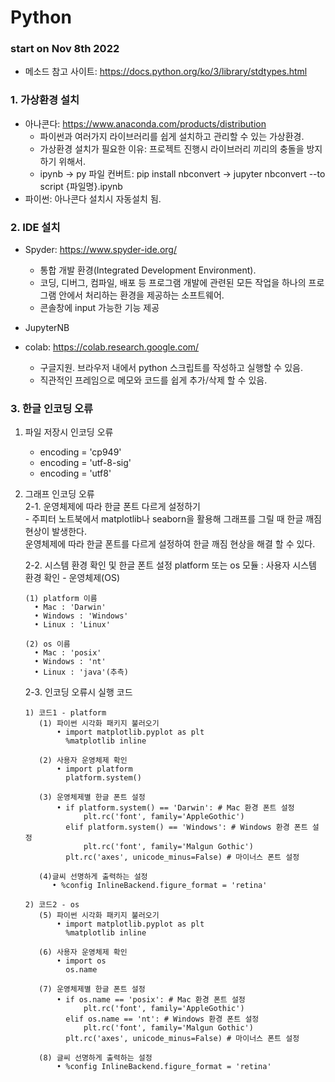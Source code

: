 # Python
### start on Nov 8th 2022

+ 메소드 참고 사이트: https://docs.python.org/ko/3/library/stdtypes.html

### 1. 가상환경 설치
  * 아나콘다: https://www.anaconda.com/products/distribution
    * 파이썬과 여러가지 라이브러리를 쉽게 설치하고 관리할 수 있는 가상환경.
    * 가상환경 설치가 필요한 이유: 프로젝트 진행시 라이브러리 끼리의 충돌을 방지하기 위해서.
    * ipynb → py 파일 컨버트: pip install nbconvert  → jupyter nbconvert --to script {파일명}.ipynb
  * 파이썬: 아나콘다 설치시 자동설치 됨.
  
### 2. IDE 설치 
  * Spyder: https://www.spyder-ide.org/
    * 통합 개발 환경(Integrated Development Environment).
    * 코딩, 디버그, 컴파일, 배포 등 프로그램 개발에 관련된 모든 작업을 하나의 프로그램 안에서 처리하는 환경을 제공하는 소프트웨어.
    * 콘솔창에 input 가능한 기능 제공
  * JupyterNB
    
  
  * colab: https://colab.research.google.com/
    * 구글지원. 브라우저 내에서 python 스크립트를 작성하고 실행할 수 있음.
    * 직관적인 프레임으로 메모와 코드를 쉽게 추가/삭제 할 수 있음.

### 3. 한글 인코딩 오류
  1. 파일 저장시 인코딩 오류
      - encoding = 'cp949'
      - encoding = 'utf-8-sig'
      - encoding = 'utf8'
      
  2. 그래프 인코딩 오류 <br/>
      2-1. 운영체제에 따라 한글 폰트 다르게 설정하기 <br/>
         - 주피터 노트북에서 matplotlib나 seaborn을 활용해 그래프를 그릴 때 한글 깨짐 현상이 발생한다. <br/>
           운영체제에 따라 한글 폰트를 다르게 설정하여 한글 깨짐 현상을 해결 할 수 있다.

      2-2. 시스템 환경 확인 및 한글 폰트 설정
      platform 또는 os 모듈 : 사용자 시스템 환경 확인 - 운영체제(OS)
      ```
      (1) platform 이름
        • Mac : 'Darwin'
        • Windows : 'Windows'
        • Linux : 'Linux'

      (2) os 이름
        • Mac : 'posix'
        • Windows : 'nt'
        • Linux : 'java'(추측)
      ```
     2-3. 인코딩 오류시 실행 코드
     ```
     1) 코드1 - platform
        (1) 파이썬 시각화 패키지 불러오기
            • import matplotlib.pyplot as plt
              %matplotlib inline

        (2) 사용자 운영체제 확인
            • import platform
              platform.system()

        (3) 운영체제별 한글 폰트 설정
            • if platform.system() == 'Darwin': # Mac 환경 폰트 설정
                  plt.rc('font', family='AppleGothic')
              elif platform.system() == 'Windows': # Windows 환경 폰트 설정
                  plt.rc('font', family='Malgun Gothic')
              plt.rc('axes', unicode_minus=False) # 마이너스 폰트 설정

        (4)글씨 선명하게 출력하는 설정
           • %config InlineBackend.figure_format = 'retina'

     2) 코드2 - os
        (5) 파이썬 시각화 패키지 불러오기
            • import matplotlib.pyplot as plt
              %matplotlib inline

        (6) 사용자 운영체제 확인
            • import os
              os.name

        (7) 운영체제별 한글 폰트 설정
            • if os.name == 'posix': # Mac 환경 폰트 설정
                  plt.rc('font', family='AppleGothic')
              elif os.name == 'nt': # Windows 환경 폰트 설정
                  plt.rc('font', family='Malgun Gothic')
              plt.rc('axes', unicode_minus=False) # 마이너스 폰트 설정

        (8) 글씨 선명하게 출력하는 설정
            • %config InlineBackend.figure_format = 'retina'
     ```
